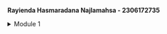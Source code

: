 **Rayienda Hasmaradana Najlamahsa - 2306172735**

<details>
<summary>Module 1</summary>

## Reflection 1
In Exercise 1, I implemented edit and delete product features. In the edit feature, when the user clicks the Edit button, a form is displayed with the product's current details using Thymeleaf, and when the user submits the form, the product then will later gets updated.
For the delete feature, when user clicks the delete button, the `ProductController.java` calls the service to remove the product. 

### Applied Clean Code Principles:
1. **Single Responsibility Principle (SRP)**: The `ProductController` delegates business logic to `ProductService`, ensuring separation of concerns.
2. **Descriptive Naming**: Variables and methods use clear, meaningful names that indicate their purpose.
3. **Avoiding Code Duplication**: The service layer is used to avoid repeating logic in controllers.
4. **Consistent Formatting**: Proper indentation and spacing are maintained for readability.

### Applied Secure Coding Practices:
1. **Input Validation**: Product updates and deletions are only processed if valid `productId` values are provided.
2. **Preventing Null Pointer Exceptions**: Null-safe comparisons and proper checks before accessing object properties.
3. **Encapsulation**: Product fields are private, and access is managed through getters and setters.
4. **Avoiding Hardcoded Values**: UUIDs are generated dynamically instead of using fixed values.

### Areas for Improvement:
1. **Dependency Injection Improvement**: Use constructor injection instead of field injection in `ProductController` to enhance testability.
2. **Thread Safety in Repository**: The `ProductRepository` should be synchronized if accessed concurrently.
3. **Improved Error Handling**: Return meaningful error messages when updating or deleting non-existent products.
4. **Logging Mechanism**: Implement logging in service methods to track product modifications.

By implementing these improvements, the code will be more maintainable, scalable, and secure.

## Reflection 2
### Unit Testing and Code Coverage:
After writing the unit test, I feel more confident that the implemented features function correctly. Writing unit tests ensures that each component of the code behaves as expected. However, determining the right number of unit tests in a class depends on the complexity of the logic. A good practice is to cover all possible paths, including positive and negative test cases.

To ensure sufficient test coverage, we can use code coverage metrics, which measure the percentage of code executed during testing. However, 100% code coverage does not guarantee bug-free software—it only means all lines were executed at least once. Edge cases and logical flaws might still exist, which is why functional and integration tests are equally important.

### Clean Code Issues in Functional Testing
In the case of CreateProductFunctionalTest.java, if a new functional test suite is added with the same setup procedures and instance variables, it might introduce code duplication. This could negatively impact code maintainability and readability.

### Potential Issues and Improvements
1. Code Duplication: Repeating setup code in multiple test classes leads to maintenance challenges.

- Solution: Extract the common setup logic into a base test class that other test classes can extend.

2. Violation of DRY Principle (Don’t Repeat Yourself): Writing redundant test logic increases the risk of inconsistency.
- Solution: Use a test utility class or parameterized tests where applicable.

3. Test Readability & Organization: Having similar test logic in multiple places may reduce readability.
- Solution: Group tests logically and follow naming conventions that describe the test's intent.
By refactoring the functional test suites to follow these principles, the test code will be cleaner, easier to maintain, and more scalable.

</details>